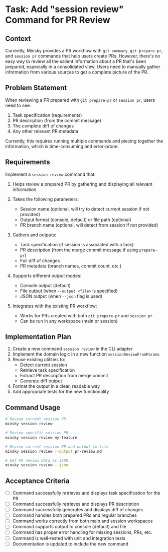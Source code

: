 # Task: Add "session review" Command for PR Review

## Context

Currently, Minsky provides a PR workflow with `git summary`, `git prepare-pr`, and `session pr` commands that help users create PRs. However, there's no easy way to review all the salient information about a PR that's been prepared, especially in a consolidated view. Users need to manually gather information from various sources to get a complete picture of the PR.

## Problem Statement

When reviewing a PR prepared with `git prepare-pr` or `session pr`, users need to see:

1. Task specification (requirements)
2. PR description (from the commit message)
3. The complete diff of changes
4. Any other relevant PR metadata

Currently, this requires running multiple commands and piecing together the information, which is time-consuming and error-prone.

## Requirements

Implement a `session review` command that:

1. Helps review a prepared PR by gathering and displaying all relevant information
2. Takes the following parameters:

   - Session name (optional, will try to detect current session if not provided)
   - Output format (console, default) or file path (optional)
   - PR branch name (optional, will detect from session if not provided)

3. Gathers and outputs:

   - Task specification (if session is associated with a task)
   - PR description (from the merge commit message if using `prepare-pr`)
   - Full diff of changes
   - PR metadata (branch names, commit count, etc.)

4. Supports different output modes:

   - Console output (default)
   - File output (when `--output <file>` is specified)
   - JSON output (when `--json` flag is used)

5. Integrates with the existing PR workflow:
   - Works for PRs created with both `git prepare-pr` and `session pr`
   - Can be run in any workspace (main or session)

## Implementation Plan

1. Create a new command `session review` in the CLI adapter
2. Implement the domain logic in a new function `sessionReviewFromParams`
3. Reuse existing utilities to:
   - Detect current session
   - Retrieve task specification
   - Extract PR description from merge commit
   - Generate diff output
4. Format the output in a clear, readable way
5. Add appropriate tests for the new functionality

## Command Usage

```bash
# Review current session PR
minsky session review

# Review specific session PR
minsky session review my-feature

# Review current session PR and output to file
minsky session review --output pr-review.md

# Get PR review data as JSON
minsky session review --json
```

## Acceptance Criteria

- [ ] Command successfully retrieves and displays task specification for the PR
- [ ] Command successfully retrieves and displays PR description
- [ ] Command successfully generates and displays diff of changes
- [ ] Command handles both prepared PRs and regular branches
- [ ] Command works correctly from both main and session workspaces
- [ ] Command supports output to console (default) and file
- [ ] Command has proper error handling for missing sessions, PRs, etc.
- [ ] Command is well-tested with unit and integration tests
- [ ] Documentation is updated to include the new command
